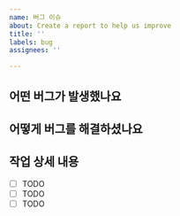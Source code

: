 ```yaml
---
name: 버그 이슈
about: Create a report to help us improve
title: ''
labels: bug
assignees: ''

---
```


## 어떤 버그가 발생했나요


## 어떻게 버그를 해결하셨나요


## 작업 상세 내용
- [ ]  TODO
- [ ]  TODO
- [ ]  TODO
